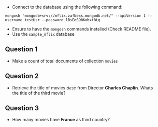- Connect to the database using the following command:
```
mongosh "mongodb+srv://mflix.zafbexs.mongodb.net/" --apiVersion 1 --username testUsr --password lBsEoS98Kobxt8Lg
```
- Ensure to have the `mongosh` commands installed (Check README file).
- Use the `sample_mflix` database

## Question 1
- Make a count of total documents of collection `movies`

## Question 2
- Retrieve the title of movies _desc_ from Director **Charles Chaplin**. Whats the title of the third movie?

## Question 3
- How many movies have **France** as third country?

